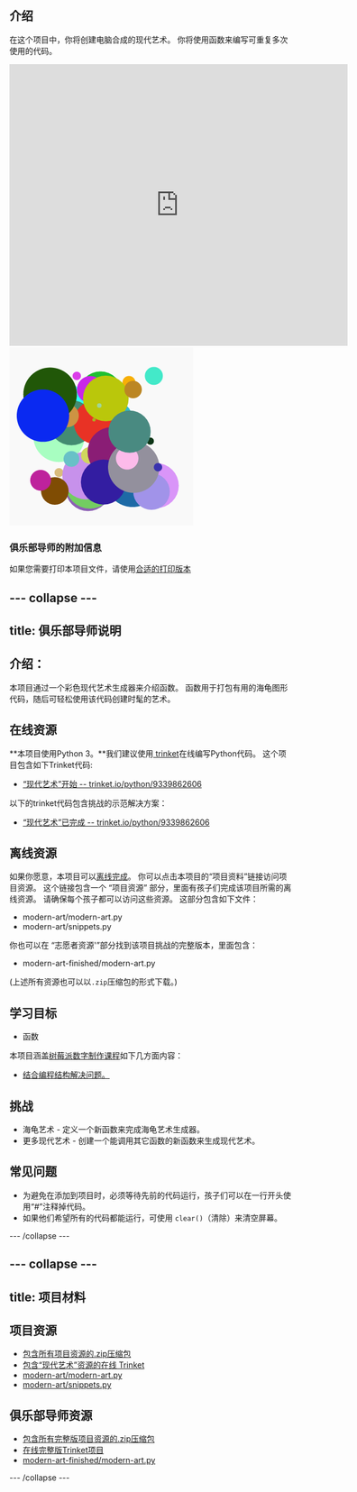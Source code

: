 ## 介绍

在这个项目中，你将创建电脑合成的现代艺术。 你将使用函数来编写可重复多次使用的代码。

<div class="trinket">
  <iframe src="https://trinket.io/embed/python/47bbc2fc2b?outputOnly=true&start=result" width="600" height="500" frameborder="0" marginwidth="0" marginheight="0" allowfullscreen>
  </iframe>
  <img src="images/modern-finished.png">
</div>

### 俱乐部导师的附加信息

如果您需要打印本项目文件，请使用[合适的打印版本](https://projects.raspberrypi.org/en/projects/modern-art/print)

## \--- collapse \---

## title: 俱乐部导师说明

## 介绍：

本项目通过一个彩色现代艺术生成器来介绍函数。 函数用于打包有用的海龟图形代码，随后可轻松使用该代码创建时髦的艺术。

## 在线资源

**本项目使用Python 3。**我们建议使用[ trinket](https://trinket.io/)在线编写Python代码。 这个项目包含如下Trinket代码:

* [“现代艺术”开始 -- trinket.io/python/9339862606](http://jumpto.cc/modern-go)

以下的trinket代码包含挑战的示范解决方案：

* [“现代艺术”已完成 -- trinket.io/python/9339862606](https://rpf.io/modern-finished)

## 离线资源

如果你愿意，本项目可以[离线完成](https://www.codeclubprojects.org/en-GB/resources/python-working-offline/)。 你可以点击本项目的“项目资料”链接访问项目资源。 这个链接包含一个 “项目资源” 部分，里面有孩子们完成该项目所需的离线资源。 请确保每个孩子都可以访问这些资源。 这部分包含如下文件：

* modern-art/modern-art.py
* modern-art/snippets.py

你也可以在 “志愿者资源'”部分找到该项目挑战的完整版本，里面包含：

* modern-art-finished/modern-art.py

(上述所有资源也可以以`.zip`压缩包的形式下载。)

## 学习目标

* 函数

本项目涵盖[树莓派数字制作课程](http://rpf.io/curriculum)如下几方面内容：

* [结合编程结构解决问题。](https://www.raspberrypi.org/curriculum/programming/builder)

## 挑战

* 海龟艺术 - 定义一个新函数来完成海龟艺术生成器。
* 更多现代艺术 - 创建一个能调用其它函数的新函数来生成现代艺术。

## 常见问题

* 为避免在添加到项目时，必须等待先前的代码运行，孩子们可以在一行开头使用“#”注释掉代码。
* 如果他们希望所有的代码都能运行，可使用 `clear()`（清除）来清空屏幕。 

\--- /collapse \---

## \--- collapse \---

## title: 项目材料

## 项目资源

* [包含所有项目资源的.zip压缩包](resources/modern-art-project-resources.zip)
* [包含“现代艺术”资源的在线 Trinket](http://jumpto.cc/modern-go)
* [modern-art/modern-art.py](resources/modern-art-modern-art.py)
* [modern-art/snippets.py](resources/modern-art-snippets.py)

## 俱乐部导师资源

* [包含所有完整版项目资源的.zip压缩包](resources/modern-art-volunteer-resources.zip)
* [在线完整版Trinket项目](https://trinket.io/python/47bbc2fc2b)
* [modern-art-finished/modern-art.py](resources/modern-art-finished-modern-art.py)

\--- /collapse \---